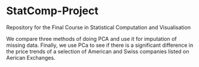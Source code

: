 # StatComp-Project
Repository for the Final Course in Statistical Computation and Visualisation

We compare three methods of doing PCA and use it for imputation of missing data. Finally, we use PCa to see if there is a significant difference in the price trends of a selection of American and Swiss companies listed on Aerican Exchanges.
